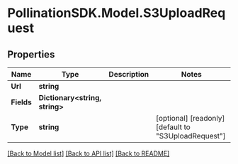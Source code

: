 
# PollinationSDK.Model.S3UploadRequest

## Properties

Name | Type | Description | Notes
------------ | ------------- | ------------- | -------------
**Url** | **string** |  | 
**Fields** | **Dictionary&lt;string, string&gt;** |  | 
**Type** | **string** |  | [optional] [readonly] [default to "S3UploadRequest"]

[[Back to Model list]](../README.md#documentation-for-models)
[[Back to API list]](../README.md#documentation-for-api-endpoints)
[[Back to README]](../README.md)

